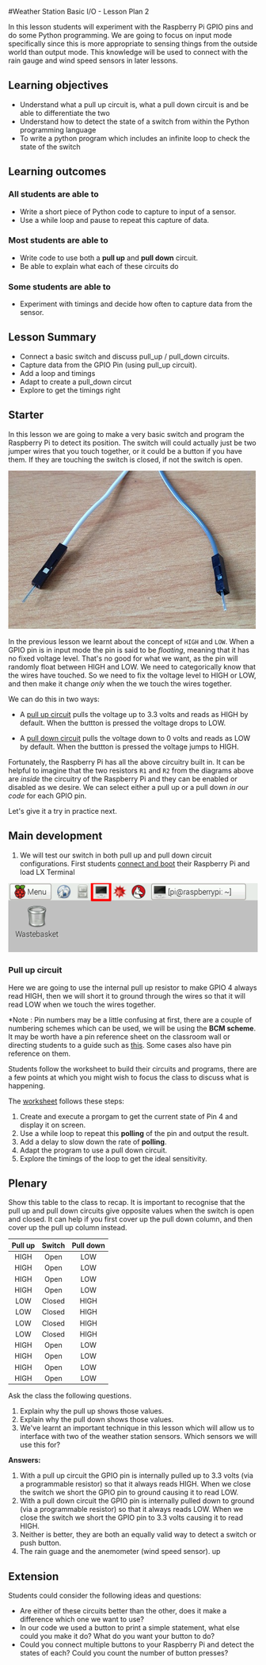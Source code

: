 #Weather Station Basic I/O - Lesson Plan 2

In this lesson students will experiment with the Raspberry Pi GPIO pins and do some Python programming. We are going to focus on input mode specifically since this is more appropriate to sensing things from the outside world than output mode. This knowledge will be used to connect with the rain gauge and wind speed sensors in later lessons.

## Learning objectives

- Understand what a pull up circuit is, what a pull down circuit is and be able to differentiate the two
- Understand how to detect the state of a switch from within the Python programming language
- To write a python program which includes an infinite loop to check the state of the switch

## Learning outcomes

### All students are able to

- Write a short piece of Python code to capture to input of a sensor.
- Use a while loop and pause to repeat this capture of data.

### Most students are able to

- Write code to use both a **pull up** and **pull down** circuit.
- Be able to explain what each of these circuits do

### Some students are able to

- Experiment with timings and decide how often to capture data from the sensor.

## Lesson Summary

- Connect a basic switch and discuss pull_up / pull_down circuits.
- Capture data from the GPIO Pin (using pull_up circuit).
- Add a loop and timings
- Adapt to create a pull_down circut
- Explore to get the timings right

## Starter

In this lesson we are going to make a very basic switch and program the Raspberry Pi to detect its position. The switch will could actually just be two jumper wires that you touch together, or it could be a button if you have them. If they are touching the switch is closed, if not the switch is open.

![](images/jumpers.jpg)

In the previous lesson we learnt about the concept of `HIGH` and `LOW`. When a GPIO pin is in input mode the pin is said to be *floating*, meaning that it has no fixed voltage level. That's no good for what we want, as the pin will randomly float between HIGH and LOW. We need to categorically know that the wires have touched. So we need to fix the voltage level to HIGH or LOW, and then make it change *only* when the we touch the wires together.

We can do this in two ways:

- A [pull up circuit](images/pull_up.png) pulls the voltage up to 3.3 volts and reads as HIGH by default. When the buttton is pressed the voltage drops to LOW.

- A [pull down circuit](images/pull_up.png) pulls the voltage down to 0 volts and reads as LOW by default. When the buttton is pressed the voltage jumps to HIGH.

Fortunately, the Raspberry Pi has all the above circuitry built in. It can be helpful to imagine that the two resistors `R1` and `R2` from the diagrams above are *inside* the circuitry of the Raspberry Pi and they can be enabled or disabled as we desire. We can select either a pull up or a pull down *in our code* for each GPIO pin.

Let's give it a try in practice next.

## Main development

1. We will test our switch in both pull up and pull down circuit configurations. First students [connect and boot](http://www.raspberrypi.org/help/quick-start-guide/) their Raspberry Pi and load LX Terminal

![](images/lxterminal.png)

### Pull up circuit

Here we are going to use the internal pull up resistor to make GPIO 4 always read HIGH, then we will short it to ground through the wires so that it will read LOW when we touch the wires together.

*Note : Pin numbers may be a little confusing at first, there are a couple of numbering schemes which can be used, we will be using the **BCM scheme**. It may be worth have a pin reference sheet on the classroom wall or directing students to a guide such as [this](http://pi.gadgetoid.com/pinout). Some cases also have pin reference on them. 

Students follow the worksheet to build their circuits and programs, there are a few points at which you might wish to focus the class to discuss what is happening.

The [worksheet](worksheet.md) follows these steps:
1. Create and execute a prorgam to get the current state of Pin 4 and display it on screen.
2. Use a while loop to repeat this **polling** of the pin and output the result.
3. Add a delay to slow down the rate of **polling**.
4. Adapt the program to use a pull down circuit.
4. Explore the timings of the loop to get the ideal sensitivity.

## Plenary

Show this table to the class to recap. It is important to recognise that the pull up and pull down circuits give opposite values when the switch is open and closed. It can help if you first cover up the pull down column, and then cover up the pull up column instead.

Pull up | Switch | Pull down
:---:|:---:|:---:
HIGH | Open | LOW
HIGH | Open | LOW
HIGH | Open | LOW
HIGH | Open | LOW
LOW | Closed | HIGH
LOW | Closed | HIGH
LOW | Closed | HIGH
LOW | Closed | HIGH
HIGH | Open | LOW
HIGH | Open | LOW
HIGH | Open | LOW
HIGH | Open | LOW

Ask the class the following questions.

1. Explain why the pull up shows those values.
1. Explain why the pull down shows those values.
1. We've learnt an important technique in this lesson which will allow us to interface with two of the weather station sensors. Which sensors we will use this for?

**Answers:**

1. With a pull up circuit the GPIO pin is internally pulled up to 3.3 volts (via a programmable resistor) so that it always reads HIGH. When we close the switch we short the GPIO pin to ground causing it to read LOW.
1. With a pull down circuit the GPIO pin is internally pulled down to ground (via a programmable resistor) so that it always reads LOW. When we close the switch we short the GPIO pin to 3.3 volts causing it to read HIGH.
1. Neither is better, they are both an equally valid way to detect a switch or push button.
1.  The rain guage and the anemometer (wind speed sensor).
up

## Extension
Students could consider the following ideas and questions:
- Are either of these circuits better than the other, does it make a difference which one we want to use?
- In our code we used a button to print a simple statement, what else could you make it do? What do you want your button to do?
- Could you connect multiple buttons to your Raspberry Pi and detect the states of each? Could you count the number of button presses?

